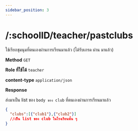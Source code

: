 ```yaml
---
sidebar_position: 3
---
```


# /:schoolID/teacher/pastclubs


ใช้เรียกชุมนุมที่ตนเองผ่านการเรียนมาแล้ว (ได้รับเกรด ผ่าน มาแล้ว)



**Method** `GET`

**Role ที่ใช้ได้** `teacher`

**content-type** `application/json`



**Response**

ส่งมาเป็น list ของ `body ของ club` ที่ตนเองผ่านการเรียนมาแล้ว

```json title="Response (Parginate)"
{
  "clubs":[{"club1"},{"club2"}]
  //เป็น list ของ club ในโรงเรียนนั้น ๆ 
}
```


